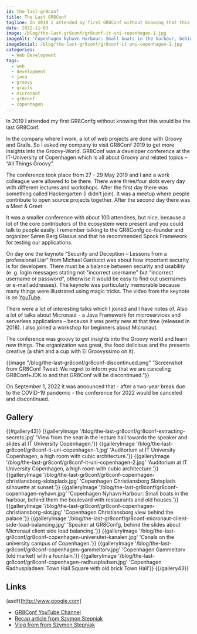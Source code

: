 ```yaml
---
id: the-last-gr8conf
title: The Last GR8Conf
tagline: In 2019 I attended my first GR8Conf without knowing that this would be the last.
date: 2022-11-03
image: /blog/the-last-gr8conf/gr8conf-it-uni-copenhagen-1.jpg
imageAlt: 'Copenhagen Nyhavn Harbour: Small boats in the harbour, behind them the boulevard with restaurants and old houses.'
imageSocial: /blog/the-last-gr8conf/gr8conf-it-uni-copenhagen-1.jpg
categories:
  - Web Development
tags:
  - web
  - development
  - java
  - groovy
  - grails
  - micronaut
  - gr8conf
  - copenhagen
---
```


In 2019 I attended my first GR8Confg without knowing that this would be the last GR8Conf.
 
In the company where I work, a lot of web projects are done with Groovy and Grails. So I asked my company to visit GR8Conf 2019 to get more insights into the Groovy-World. GR8Conf was a developer conference at the IT-University of Copenhagen which is all about Groovy and related topics – “All Things Groovy”.
 
The conference took place from 27 - 29 May 2019 and I and a work colleague were allowed to be there. There were three/four slots every day with different lectures and workshops. After the first day there was something called Hackergarten (I didn't join). It was a meetup where people contribute to open source projects together. After the second day there was a Meet & Greet

It was a smaller conference with about 100 attendees, but nice, because a lot of the core contributors of the ecosystem were present and you could talk to people easily. I remember talking to the GR8Confg co-founder and organizer Søren Berg Glasius and that he recommended Spock Framework for testing our applications.
 
On day one the keynote “Security and Deception – Lessons from a professional Liar” from Michael Garducci was about how important security is for developers. There must be a balance between security and usability (e .g. login messages stating not "incorrect username" but "incorrect username or password", otherwise it would be easy to find out usernames or e-mail addresses). The keynote was particularly memorable because many things were illustrated using magic tricks. The video from the keynote is on [YouTube](https://www.youtube.com/watch?v=k9KWHTZvMCk).
  
There were a lot of interesting talks which I joined and I have notes of. Also a lot of talks about Micronaut - a Java Framework for microservices and serverless applications – because it was pretty new at that time (released in 2018). I also joined a workshop for beginners about Micronaut.
 
The conference was groovy to get insights into the Groovy world and learn new things. The organization was great, the food delicious and the presents creative (a shirt and a cup with El Groovyssimo on it).

<hbs>
{{image "/blog/the-last-gr8conf/gr8conf-discontinued.png" "Screenshot from GR8Conf Tweet: We regret to inform you that we are canceling GR8Conf+JDK.io and that GR8Conf will be discontinued."}}
</hbs>
 
On September 1, 2022 it was announced that - after a two-year break due to the COVID-19 pandemic - the conference for 2022 would be canceled and discontinued.

<h2>Gallery</h2>

<hbs>
{{#gallery43}}
  {{galleryImage '/blog/the-last-gr8conf/gr8conf-extracting-secrets.jpg' 'View from the seat in the lecture hall towards the speaker and slides at IT University Copenhagen.'}}
  {{galleryImage '/blog/the-last-gr8conf/gr8conf-it-uni-copenhagen-1.jpg' 'Auditorium at IT University Copenhagen, a high room with cubic architecture.'}}
  {{galleryImage '/blog/the-last-gr8conf/gr8conf-it-uni-copenhagen-2.jpg' 'Auditorium at IT University Copenhagen, a high room with cubic architecture.'}}
  {{galleryImage '/blog/the-last-gr8conf/gr8conf-copenhagen-christiansborg-slotsplads.jpg' 'Copenhagen Christiansborg Slotsplads silhouette at sunset.'}}
  {{galleryImage '/blog/the-last-gr8conf/gr8conf-copenhagen-nyhavn.jpg' 'Copenhagen Nyhavn Harbour: Small boats in the harbour, behind them the boulevard with restaurants and old houses.'}}
  {{galleryImage '/blog/the-last-gr8conf/gr8conf-copenhagen-christiansborg-slot.jpg' 'Copenhagen Christiansborg view behind the palace.'}}
  {{galleryImage '/blog/the-last-gr8conf/gr8conf-micronaut-client-side-load-balancing.jpg' 'Speaker at GR8Confg, behind the slides about Micronaut client side load balancing.'}}
  {{galleryImage '/blog/the-last-gr8conf/gr8conf-copenhagen-universitet-kanalen.jpg' 'Canals on the university campus of Copenhagen.'}}
  {{galleryImage '/blog/the-last-gr8conf/gr8conf-copenhagen-gammeltorv.jpg' 'Copenhagen Gammeltorv (old market) with a fountain.'}}
  {{galleryImage '/blog/the-last-gr8conf/gr8conf-copenhagen-radhuspladsen.jpg' 'Copenhagen Radhuspladsen: Town Hall Square with old brick Town Hall'}}
{{/gallery43}}
</hbs>

<h2>Links</h2>

(asdf)[http://www.google.com]

* [GR8Conf YouTube Channel](https://www.youtube.com/channel/UCJXNOMywewNmau4hzAy4LjA)
* [Recap article from Szymon Stepniak](https://e.printstacktrace.blog/gr8conf-eu-2019-recap/)
* [Vlog from from Szymon Stepniak](https://www.youtube.com/watch?v=ZbTXrCrjNRw)
